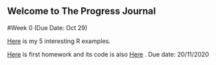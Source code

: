 ## Welcome to The Progress Journal

#Week 0 (Due Date: Oct 29)

[Here](files/hw_zero_cc_intexp.html) is my 5 interesting R examples.

[Here](files/HW1_CC.html) is first homework and its code is also [Here](files/HW1_CC.ipynb) . Due date: 20/11/2020

